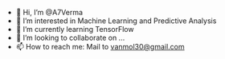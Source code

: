 - 👋 Hi, I’m @A7Verma
- 👀 I’m interested in Machine Learning and Predictive Analysis
- 🌱 I’m currently learning TensorFlow
- 💞️ I’m looking to collaborate on ...
- 📫 How to reach me: Mail to vanmol30@gmail.com

<!---
A7Verma/A7Verma is a ✨ special ✨ repository because its `README.md` (this file) appears on your GitHub profile.
You can click the Preview link to take a look at your changes.
--->
